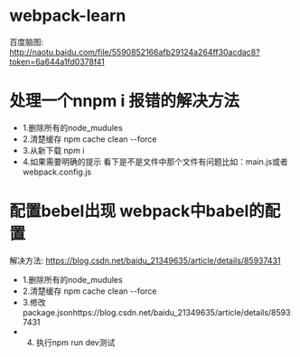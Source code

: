 # webpack-learn
百度脑图:
http://naotu.baidu.com/file/5590852166afb29124a264ff30acdac8?token=6a644a1fd0378f41
# 处理一个nnpm i 报错的解决方法
- 1.删除所有的node_mudules
- 2.清楚缓存 npm cache clean --force
- 3.从新下载  npm i
- 4.如果需要明确的提示 看下是不是文件中那个文件有问题比如：main.js或者webpack.config.js
#  配置bebel出现 webpack中babel的配置
解决方法:
https://blog.csdn.net/baidu_21349635/article/details/85937431
- 1.删除所有的node_mudules
- 2.清楚缓存 npm cache clean --force
- 3.修改package.jsonhttps://blog.csdn.net/baidu_21349635/article/details/85937431
- 4. 执行npm run dev测试